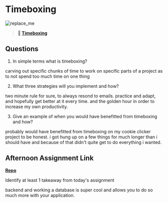 # Timeboxing

![replace_me](https://codeworks.blob.core.windows.net/public/assets/img/illustrations/placeholder.svg)
> **📖 [Timeboxing](https://codeworksacademy.com/fs-student-guide/resources/wk5/03-Timeboxing)**

## Questions

1. In simple terms what is timeboxing?

carving out specific chunks of time to work on specific parts of a project as to not spend too much time on one thing

2. What three strategies will you implement and how?

two minute rule for sure, to always resond to emails. practice and adapt, and hopefully get better at it every time. and the golden hour in order to increase my own productivity.

3. Give an example of when you would have benefitted from timeboxing and how? 

probably would have benefitted from timeboxing on my cookie clicker project to be honest. i got hung up on a few things for much longer than i should have and because of that didn't quite get to do everything i wanted.

## Afternoon Assignment Link

**[Repo](https://github.com/JoeCalvi/winter23_gregslist_node)**

Identify at least 1 takeaway from today's assignment

backend and working a database is super cool and allows you to do so much more with your application.